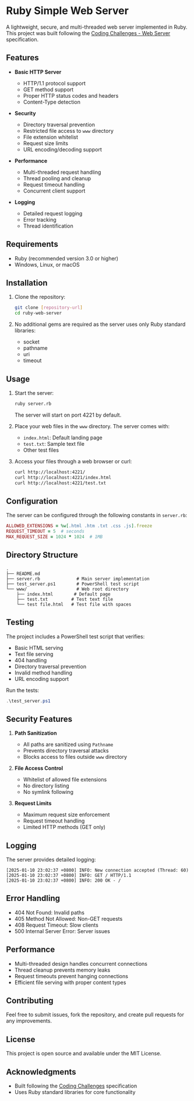 # Ruby Simple Web Server

A lightweight, secure, and multi-threaded web server implemented in Ruby. This project was built following the [Coding Challenges - Web Server](https://codingchallenges.fyi/challenges/challenge-webserver) specification.

## Features

- **Basic HTTP Server**
  - HTTP/1.1 protocol support
  - GET method support
  - Proper HTTP status codes and headers
  - Content-Type detection

- **Security**
  - Directory traversal prevention
  - Restricted file access to `www` directory
  - File extension whitelist
  - Request size limits
  - URL encoding/decoding support

- **Performance**
  - Multi-threaded request handling
  - Thread pooling and cleanup
  - Request timeout handling
  - Concurrent client support

- **Logging**
  - Detailed request logging
  - Error tracking
  - Thread identification

## Requirements

- Ruby (recommended version 3.0 or higher)
- Windows, Linux, or macOS

## Installation

1. Clone the repository:
   ```bash
   git clone [repository-url]
   cd ruby-web-server
   ```

2. No additional gems are required as the server uses only Ruby standard libraries:
   - socket
   - pathname
   - uri
   - timeout

## Usage

1. Start the server:
   ```bash
   ruby server.rb
   ```
   The server will start on port 4221 by default.

2. Place your web files in the `www` directory. The server comes with:
   - `index.html`: Default landing page
   - `test.txt`: Sample text file
   - Other test files

3. Access your files through a web browser or curl:
   ```bash
   curl http://localhost:4221/
   curl http://localhost:4221/index.html
   curl http://localhost:4221/test.txt
   ```

## Configuration

The server can be configured through the following constants in `server.rb`:

```ruby
ALLOWED_EXTENSIONS = %w[.html .htm .txt .css .js].freeze
REQUEST_TIMEOUT = 5  # seconds
MAX_REQUEST_SIZE = 1024 * 1024  # 1MB
```

## Directory Structure

```
.
├── README.md
├── server.rb              # Main server implementation
├── test_server.ps1        # PowerShell test script
└── www/                   # Web root directory
    ├── index.html        # Default page
    ├── test.txt         # Test text file
    └── test file.html   # Test file with spaces
```

## Testing

The project includes a PowerShell test script that verifies:
- Basic HTML serving
- Text file serving
- 404 handling
- Directory traversal prevention
- Invalid method handling
- URL encoding support

Run the tests:
```powershell
.\test_server.ps1
```

## Security Features

1. **Path Sanitization**
   - All paths are sanitized using `Pathname`
   - Prevents directory traversal attacks
   - Blocks access to files outside `www` directory

2. **File Access Control**
   - Whitelist of allowed file extensions
   - No directory listing
   - No symlink following

3. **Request Limits**
   - Maximum request size enforcement
   - Request timeout handling
   - Limited HTTP methods (GET only)

## Logging

The server provides detailed logging:
```
[2025-01-10 23:02:37 +0800] INFO: New connection accepted (Thread: 60)
[2025-01-10 23:02:37 +0800] INFO: GET / HTTP/1.1
[2025-01-10 23:02:37 +0800] INFO: 200 OK - /
```

## Error Handling

- 404 Not Found: Invalid paths
- 405 Method Not Allowed: Non-GET requests
- 408 Request Timeout: Slow clients
- 500 Internal Server Error: Server issues

## Performance

- Multi-threaded design handles concurrent connections
- Thread cleanup prevents memory leaks
- Request timeouts prevent hanging connections
- Efficient file serving with proper content types

## Contributing

Feel free to submit issues, fork the repository, and create pull requests for any improvements.

## License

This project is open source and available under the MIT License.

## Acknowledgments

- Built following the [Coding Challenges](https://codingchallenges.fyi/) specification
- Uses Ruby standard libraries for core functionality 